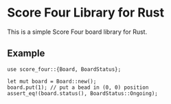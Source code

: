 # Score Four Library for Rust
This is a simple Score Four board library for Rust.

## Example
```
use score_four::{Board, BoardStatus};

let mut board = Board::new();
board.put(1); // put a bead in (0, 0) position
assert_eq!(board.status(), BoardStatus::Ongoing);
```
